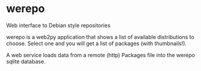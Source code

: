 werepo
======

Web interface to Debian style repositories

werepo is a web2py application that shows a list of available distributions to choose.
Select one and you will get a list of packages (with thumbnails!).

A web service loads data from a remote (http) Packages file into the werepo sqlite database.

